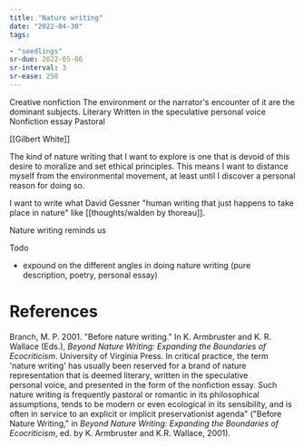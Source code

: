 ```yaml
---
title: "Nature writing"
date: "2022-04-30"
tags:

- "seedlings"
sr-due: 2022-05-06
sr-interval: 3
sr-ease: 250
---
```


Creative nonfiction
The environment or the narrator's encounter of it are the dominant subjects.
Literary
Written in the speculative personal voice
Nonfiction essay
Pastoral

[[Gilbert White]]

The kind of nature writing that I want to explore is one that is devoid of this desire to moralize and set ethical principles. This means I want to distance myself from the environmental movement, at least until I discover a personal reason for doing so.

I want to write what David Gessner "human writing that just happens to take place in nature" like [[thoughts/walden by thoreau]].

Nature writing reminds us 

Todo
- expound on the different angles in doing nature writing (pure description, poetry, personal essay)

# References

Branch, M. P. 2001. "Before nature writing." In K. Armbruster and K. R. Wallace (Eds.), *Beyond Nature Writing: Expanding the Boundaries of Ecocriticism*. University of Virginia Press.
	In critical practice, the term 'nature writing' has usually been reserved for a brand of nature representation that is deemed literary, written in the speculative personal voice, and presented in the form of the nonfiction essay. Such nature writing is frequently pastoral or romantic in its philosophical assumptions, tends to be modern or even ecological in its sensibility, and is often in service to an explicit or implicit preservationist agenda" ("Before Nature Writing," in _Beyond Nature Writing: Expanding the Boundaries of Ecocriticism_, ed. by K. Armbruster and K.R. Wallace, 2001).